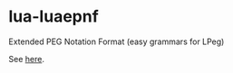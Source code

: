 lua-luaepnf
===========

Extended PEG Notation Format (easy grammars for LPeg)

See [here](http://siffiejoe.github.com/lua-luaepnf/).

